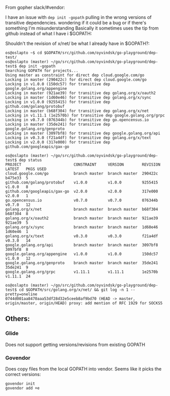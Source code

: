 
From gopher slack/#vendor:

I have an issue with `dep init -gopath` pulling in the wrong versions of transitive dependencies.
wondering if it could be a bug or if there's something I'm misunderstanding
Basically it sometimes uses the tip from github instead of what I have i $GOPATH:


Shouldn't the revision of x/net/ be what I already have in $GOPATH?: 

    os@oslapto ~$ cd $GOPATH/src/github.com/oyvindsk/go-playground/dep-test/
    os@oslapto (master) ~/go/src/github.com/oyvindsk/go-playground/dep-test$ dep init -gopath
    Searching GOPATH for projects...
    Using master as constraint for direct dep cloud.google.com/go
    Locking in master (290422c) for direct dep cloud.google.com/go
    Locking in v1.0.0 (150dc57) for transitive dep google.golang.org/appengine
    Locking in master (921ae39) for transitive dep golang.org/x/oauth2
    Locking in master (1d60e46) for transitive dep golang.org/x/sync
    Locking in v1.0.0 (9255415) for transitive dep github.com/golang/protobuf
    Locking in master (b68f304) for transitive dep golang.org/x/net
    Locking in v1.11.1 (1e2570b) for transitive dep google.golang.org/grpc
    Locking in v0.7.0 (076344b) for transitive dep go.opencensus.io
    Locking in master (35de241) for transitive dep google.golang.org/genproto
    Locking in master (3097bf8) for transitive dep google.golang.org/api
    Locking in v0.3.0 (f21a4df) for transitive dep golang.org/x/text
    Locking in v2.0.0 (317e000) for transitive dep github.com/googleapis/gax-go

    os@oslapto (master) ~/go/src/github.com/oyvindsk/go-playground/dep-test$ dep status
    PROJECT                       CONSTRAINT     VERSION        REVISION  LATEST   PKGS USED
    cloud.google.com/go           branch master  branch master  290422c   b475e33  5   
    github.com/golang/protobuf    v1.0.0         v1.0.0         9255415   v1.0.0   8   
    github.com/googleapis/gax-go  v2.0.0         v2.0.0         317e000   v2.0.0   1   
    go.opencensus.io              v0.7.0         v0.7.0         076344b   v0.7.0   12  
    golang.org/x/net              branch master  branch master  b68f304   b68f304  8   
    golang.org/x/oauth2           branch master  branch master  921ae39   921ae39  5   
    golang.org/x/sync             branch master  branch master  1d60e46   1d60e46  1   
    golang.org/x/text             v0.3.0         v0.3.0         f21a4df   v0.3.0   14  
    google.golang.org/api         branch master  branch master  3097bf8   3097bf8  8   
    google.golang.org/appengine   v1.0.0         v1.0.0         150dc57   v1.0.0   12  
    google.golang.org/genproto    branch master  branch master  35de241   35de241  9   
    google.golang.org/grpc        v1.11.1        v1.11.1        1e2570b   v1.11.1  24  

    os@oslapto (master) ~/go/src/github.com/oyvindsk/go-playground/dep-test$ cd $GOPATH/src/golang.org/x/net/ && git log -n 1 --pretty=oneline
    0744d001aa8470aaa53df28d32e5ceeb8af9bd70 (HEAD -> master, origin/master, origin/HEAD) proxy: add mention of RFC 1929 for SOCKS5

## Others:

### Glide
Does not support getting versions/revisions from existing GOPATH

### Govendor
Does copy files from the local GOPATH into vendor. Seems like it picks the correct versions:

    govendor init
    govendor add +e
